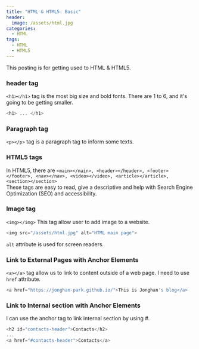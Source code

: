 ```yaml
---
title: "HTML & HTML5: Basic"
header:
  image: /assets/html.jpg
categories:
  - HTML
tags:
  - HTML
  - HTML5
---
```


This posting is for getting used to HTML & HTML5.

### header tag

`<h1></h1>` tag is the most big size and bold fonts. There are 1 to 6, and it's going to be getting smaller.

```js
<h1> ... </h1>
```

### Paragraph tag

`<p></p>` tag is a paragraph tag to inform some texts.

### HTML5 tags

In HTML5, there are `<main></main>, <header></header>, <footer></footer>, <nav></nav>, <video></video>, <article></article>, <section></section>`  
These tags are easy to read, give a descriptive and help with Search Engine Optimization (SEO) and accessibility.

### Image tag

`<img></img>` This tag allow user to add image to a website.

```js
<img src="/assets/html.jpg" alt="HTML main page">
```

`alt` attribute is used for screen readers.

### Link to External Pages with Anchor Elements
```<a></a>``` tag allow us to link to content outside of a web page. I need to use ```href``` attribute.
```js
<a href="https://jonghan-park.github.io/">This is Jonghan's blog</a>
```  
### Link to Internal section with Anchor Elements
I can use the anchor tag to link internal section by using #.  
```js
<h2 id="contacts-header">Contacts</h2>
...
<a href="#contacts-header">Contacts</a>
```  
